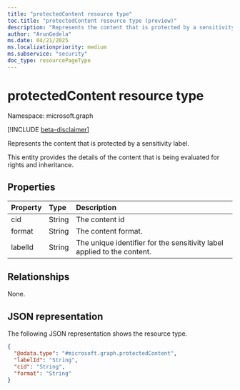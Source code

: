```yaml
---
title: "protectedContent resource type"
toc.title: "protectedContent resource type (preview)"
description: "Represents the content that is protected by a sensitivity label."
author: "ArunGedela"
ms.date: 04/21/2025
ms.localizationpriority: medium
ms.subservice: "security"
doc_type: resourcePageType
---
```


# protectedContent resource type

Namespace: microsoft.graph

[!INCLUDE [beta-disclaimer](../../includes/beta-disclaimer.md)]

Represents the content that is protected by a sensitivity label.

This entity provides the details of the content that is being evaluated for rights and inheritance.

## Properties

|Property|Type|Description|
|:---|:---|:---|
|cid|String|The content id|
|format|String|The content format.|
|labelId|String|The unique identifier for the sensitivity label applied to the content.|

## Relationships

None.

## JSON representation

The following JSON representation shows the resource type.
<!-- {
  "blockType": "resource",
  "@odata.type": "microsoft.graph.protectedContent"
}
-->
``` json
{
  "@odata.type": "#microsoft.graph.protectedContent",
  "labelId": "String",
  "cid": "String",
  "format": "String"
}
```
